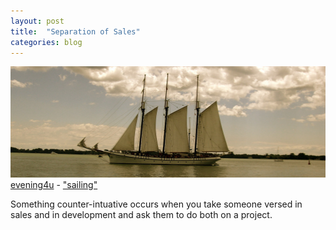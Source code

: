 ```yaml
---
layout: post
title:  "Separation of Sales"
categories: blog
---
```


<p class="attribution">
	<img src="/images/sales-separation/5344139585_efa0422989_b.jpg" class="image fit" />
	<a href="https://www.flickr.com/photos/grubbyguy/">evening4u</a> -
	<a href="https://www.flickr.com/photos/grubbyguy/5344139585/in/photolist-99f7vF-74izu6-4Y5G1Q-eg4GZU-4Y1rir-4RHYZR-dRd41w-3ytGNA-6X6kYY-2XZCvR-4RMQqG-ig7Ec-4RHZNg-cWM9so-4RHYia-2tj1b6-bXoaZU-6x91KP-e6EDv-fMd87r-fyAGxy-6Tb563-8RGGeS-ejywU3-6DvUwd-D7YeX-cR3eRf-4Y5G9A-8zmRxF-ejsPWp-pfp2-ejyxm1-6zvpoZ-8n1AHz-cR3gAy-9ZNLWS-9gq1Lx-716EYp-ejyxXq-6wa8jS-vgyQaq-7zjaE6-fk8nXX-ab9NnB-athsQN-8u7tTM-8u7typ-7zo4M9-ztp8tr-5fweQk">"sailing"</a>
</p>

Something counter-intuative occurs when you take someone versed in sales
and in development and ask them to do both on a project.

<!--more-->
